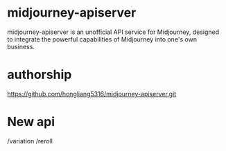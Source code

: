 # midjourney-apiserver
midjourney-apiserver is an unofficial API service for Midjourney, designed to integrate the powerful capabilities of Midjourney into one's own business.
# authorship
https://github.com/hongliang5316/midjourney-apiserver.git
# New api
/variation /reroll